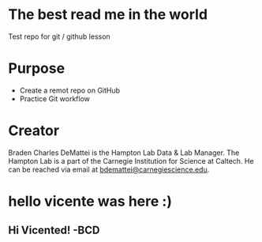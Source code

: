 # The best read me in the world


Test repo for git / github lesson

# Purpose

-   Create a remot repo on GitHub
-   Practice Git workflow

# Creator

Braden Charles DeMattei is the Hampton Lab Data & Lab Manager. The Hampton Lab is a part of the Carnegie Institution for Science at Caltech. He can be reached via email at [bdemattei@carnegiescience.edu](mailto:bdemattei@carnegiescience.edu). 

# hello vicente was here :)
## Hi Vicented! -BCD
